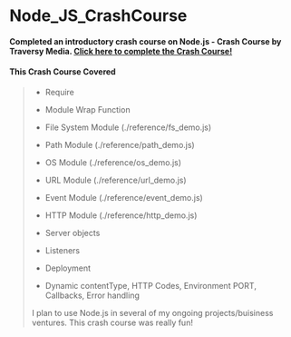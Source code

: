 # Node_JS_CrashCourse
#### Completed an introductory crash course on Node.js - Crash Course by Traversy Media. [Click here to complete the Crash Course!](https://youtu.be/fBNz5xF-Kx4)

#### This Crash Course Covered
> - Require
> - Module Wrap Function
> - File System Module (./reference/fs_demo.js)
> - Path Module (./reference/path_demo.js)
> - OS Module (./reference/os_demo.js)
> - URL Module (./reference/url_demo.js)
> - Event Module (./reference/event_demo.js)
> - HTTP Module (./reference/http_demo.js)
> 
> - Server objects
> - Listeners
> - Deployment
> - Dynamic contentType, HTTP Codes, Environment PORT, Callbacks, Error handling
> 
> 
> I plan to use Node.js in several of my ongoing projects/buisiness ventures. This crash course was really fun!
